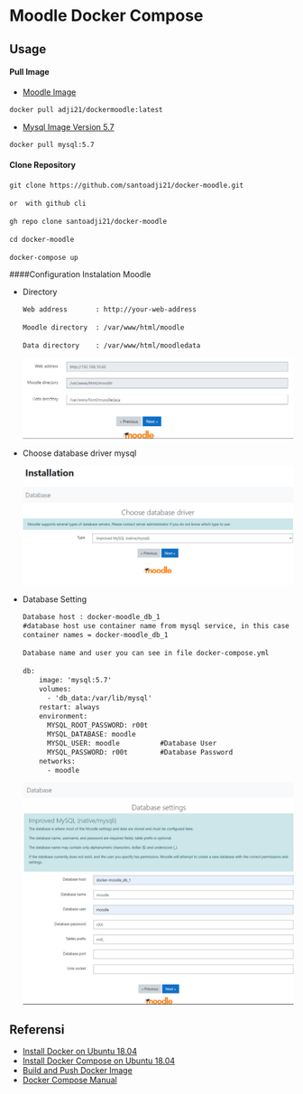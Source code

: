 # Moodle Docker Compose

## Usage

#### Pull Image 

- [Moodle Image](https://hub.docker.com/repository/docker/adji21/dockermoodle)
```sh
docker pull adji21/dockermoodle:latest
```

- [Mysql Image Version 5.7 ](https://hub.docker.com/layers/mysql/library/mysql/5.7/images/sha256-ec6742af6625f76f98162b17fd62d22e1824d13fd80f214ab9184c7b6b50bad5?context=explore)
```sh
docker pull mysql:5.7
```

#### Clone Repository

```
git clone https://github.com/santoadji21/docker-moodle.git

or  with github cli 

gh repo clone santoadji21/docker-moodle

cd docker-moodle

docker-compose up 
```

####Configuration Instalation Moodle 

- Directory <br/>
  ```
  Web address       : http://your-web-address
  
  Moodle directory  : /var/www/html/moodle
  
  Data directory    : /var/www/html/moodledata
  ```
  <img src="screenshot/directory.png" alt="mysql">

- Choose database driver mysql <br/>

  <img src="screenshot/mysqldriver.png" alt="mysql">

- Database Setting <br/>
  ```
  Database host : docker-moodle_db_1
  #database host use container name from mysql service, in this case container names = docker-moodle_db_1
  
  Database name and user you can see in file docker-compose.yml
  
  db:
      image: 'mysql:5.7'
      volumes:
        - 'db_data:/var/lib/mysql'
      restart: always
      environment:
        MYSQL_ROOT_PASSWORD: r00t
        MYSQL_DATABASE: moodle
        MYSQL_USER: moodle          #Database User
        MYSQL_PASSWORD: r00t        #Database Password
      networks:
        - moodle
  ```
  <img src="screenshot/databaseconfig.png" alt="mysql">

## Referensi

- [Install Docker on Ubuntu 18.04 ](https://www.digitalocean.com/community/tutorials/how-to-install-docker-compose-on-ubuntu-18-04)
- [Install Docker Compose on Ubuntu 18.04](https://www.digitalocean.com/community/tutorials/how-to-install-docker-compose-on-ubuntu-18-04)
- [Build and Push Docker Image ](http://blog.shippable.com/build-a-docker-image-and-push-it-to-docker-hub)
- [Docker Compose Manual](https://docs.docker.com/compose/)